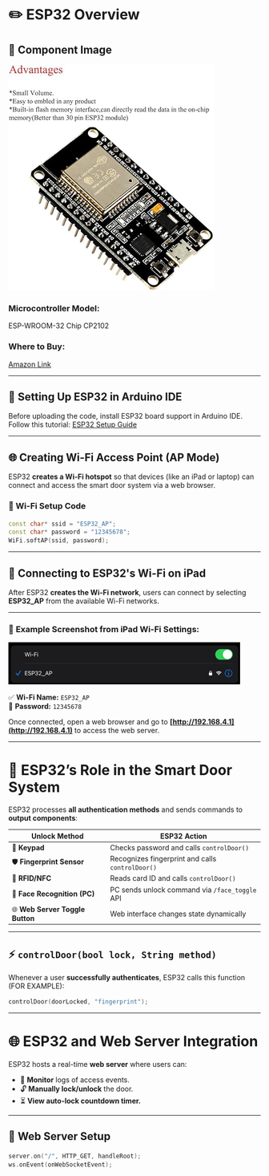 # ✏️ ESP32 Overview

## 📸 Component Image
![ESP32-WROOM-32](https://github.com/Hotsunlok/ESP32-smart-door-system/blob/0cfe98380a1be4ccb8e51283876fd8ed71c71059/612qHR9BZgL._AC_SY450_.jpg)

### **Microcontroller Model:**  
ESP-WROOM-32 Chip CP2102  

### **Where to Buy:**  
[Amazon Link](https://www.amazon.co.uk/ESP-32S-Development-Bluetooth-Microcontroller-ESP-WROOM-32/dp/B08DR5T897/ref=asc_df_B08DR5T897?mcid=ee047e54ce243e93859155bdb9b40a0a&tag=googshopuk-21&linkCode=df0&hvadid=696386561245&hvpos=&hvnetw=g&hvrand=16974580648507383228&hvpone=&hvptwo=&hvqmt=&hvdev=c&hvdvcmdl=&hvlocint=&hvlocphy=9045836&hvtargid=pla-954584712882&gad_source=1&th=1)  

---

## 🚀 Setting Up ESP32 in Arduino IDE
Before uploading the code, install ESP32 board support in Arduino IDE.  
Follow this tutorial: [ESP32 Setup Guide](https://randomnerdtutorials.com/installing-the-esp32-board-in-arduino-ide/)  

---

## 🌐 Creating Wi-Fi Access Point (AP Mode)
ESP32 **creates a Wi-Fi hotspot** so that devices (like an iPad or laptop) can connect and access the smart door system via a web browser.

### **📌 Wi-Fi Setup Code**
```cpp
const char* ssid = "ESP32_AP";
const char* password = "12345678";
WiFi.softAP(ssid, password);
```
---

## 📶 Connecting to ESP32's Wi-Fi on iPad

After ESP32 **creates the Wi-Fi network**, users can connect by selecting **ESP32_AP** from the available Wi-Fi networks.

---

### 📸 **Example Screenshot from iPad Wi-Fi Settings:**
![iPad Wi-Fi Screenshot](https://github.com/Hotsunlok/ESP32-smart-door-system/blob/fc73af3fad89f7f9fe778beef999e5649898aa7c/%E5%9C%96%E7%89%871.png)

✅ **Wi-Fi Name:** `ESP32_AP`  
🔑 **Password:** `12345678`  

Once connected, open a web browser and go to **[http://192.168.4.1](http://192.168.4.1)** to access the web server.

---

# 🔷 ESP32’s Role in the Smart Door System

ESP32 processes **all authentication methods** and sends commands to **output components**:

| **Unlock Method**        | **ESP32 Action** |
|--------------------------|----------------|
| 🔢 **Keypad**            | Checks password and calls `controlDoor()` |
| 🛡️ **Fingerprint Sensor** | Recognizes fingerprint and calls `controlDoor()` |
| 📡 **RFID/NFC**          | Reads card ID and calls `controlDoor()` |
| 🤖 **Face Recognition (PC)** | PC sends unlock command via `/face_toggle` API |
| 🌐 **Web Server Toggle Button** | Web interface changes state dynamically |

---

## ⚡ `controlDoor(bool lock, String method)`

Whenever a user **successfully authenticates**, ESP32 calls this function (FOR EXAMPLE):

```cpp
controlDoor(doorLocked, "fingerprint");
```
---

# 🌐 ESP32 and Web Server Integration

ESP32 hosts a real-time **web server** where users can:

- 📜 **Monitor** logs of access events.
- 🔓 **Manually lock/unlock** the door.
- ⏳ **View auto-lock countdown timer.**

---

## 📌 Web Server Setup
```cpp
server.on("/", HTTP_GET, handleRoot);
ws.onEvent(onWebSocketEvent);

